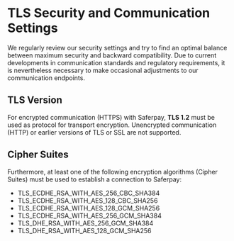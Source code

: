 # TLS Security and Communication Settings
We regularly review our security settings and try to find an optimal balance between maximum security and backward compatibility. Due to current developments in communication standards and regulatory requirements, it is nevertheless necessary to make occasional adjustments to our communication endpoints.

## TLS Version
For encrypted communication (HTTPS) with Saferpay, **TLS 1.2** must be used as protocol for transport encryption. Unencrypted communication (HTTP) or earlier versions of TLS or SSL are not supported.

## Cipher Suites
Furthermore, at least one of the following encryption algorithms (Cipher Suites) must be used to establish a connection to Saferpay:

- TLS_ECDHE_RSA_WITH_AES_256_CBC_SHA384
- TLS_ECDHE_RSA_WITH_AES_128_CBC_SHA256
- TLS_ECDHE_RSA_WITH_AES_128_GCM_SHA256
- TLS_ECDHE_RSA_WITH_AES_256_GCM_SHA384
- TLS_DHE_RSA_WITH_AES_256_GCM_SHA384
- TLS_DHE_RSA_WITH_AES_128_GCM_SHA256
